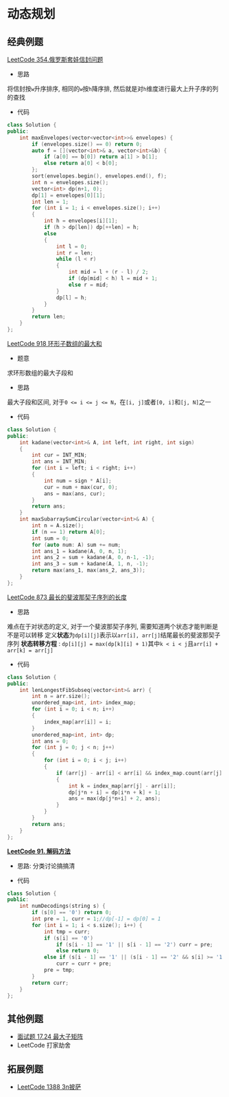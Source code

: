 # 动态规划

## 经典例题

[LeetCode 354.俄罗斯套娃信封问题](https://leetcode-cn.com/problems/russian-doll-envelopes/)

- 思路

将信封按`w`升序排序, 相同的`w`按`h`降序排, 然后就是对`h`维度进行最大上升子序的列的查找

- 代码

```c++
class Solution {
public:
    int maxEnvelopes(vector<vector<int>>& envelopes) {
        if (envelopes.size() == 0) return 0;
        auto f = [](vector<int>& a, vector<int>&b) {
            if (a[0] == b[0]) return a[1] > b[1];
            else return a[0] < b[0];
        };
        sort(envelopes.begin(), envelopes.end(), f);
        int n = envelopes.size();
        vector<int> dp(n+1, 0);
        dp[1] = envelopes[0][1];
        int len = 1;
        for (int i = 1; i < envelopes.size(); i++)
        {
            int h = envelopes[i][1];
            if (h > dp[len]) dp[++len] = h;
            else 
            {
                int l = 0;
                int r = len;
                while (l < r) 
                {
                    int mid = l + (r - l) / 2;
                    if (dp[mid] < h) l = mid + 1;
                    else r = mid;
                }
                dp[l] = h;
            }
        }
        return len;
    }
};
```

[LeetCode 918 环形子数组的最大和](https://leetcode-cn.com/problems/maximum-sum-circular-subarray/)

- 题意

求环形数组的最大子段和

- 思路

最大子段和区间, 对于`0 <= i <= j <= N`，在`[i, j]`或者`[0, i]`和`[j, N]`之一

- 代码

```c++
class Solution {
public:
    int kadane(vector<int>& A, int left, int right, int sign)
    {
        int cur = INT_MIN;
        int ans = INT_MIN;
        for (int i = left; i < right; i++)
        {
            int num = sign * A[i];
            cur = num + max(cur, 0);
            ans = max(ans, cur);
        }
        return ans;
    }
    int maxSubarraySumCircular(vector<int>& A) {
        int n = A.size();
        if (n == 1) return A[0];
        int sum = 0;
        for (auto num: A) sum += num;
        int ans_1 = kadane(A, 0, n, 1);
        int ans_2 = sum + kadane(A, 0, n-1, -1);
        int ans_3 = sum + kadane(A, 1, n, -1);
        return max(ans_1, max(ans_2, ans_3));
    }
};
```

[LeetCode 873 最长的斐波那契子序列的长度](https://leetcode-cn.com/problems/length-of-longest-fibonacci-subsequence/)

- 思路

难点在于对状态的定义, 对于一个斐波那契子序列, 需要知道两个状态才能判断是不是可以转移
定义**状态**为`dp[i][j]`表示以`arr[i], arr[j]`结尾最长的斐波那契子序列
**状态转移方程** :  `dp[i][j] = max(dp[k][i] + 1)`其中`k < i < j`且`arr[i] + arr[k] = arr[j]`

- 代码

```c++
class Solution {
public:
    int lenLongestFibSubseq(vector<int>& arr) {
        int n = arr.size();
        unordered_map<int, int> index_map;
        for (int i = 0; i < n; i++)
        {
            index_map[arr[i]] = i;
        }
        unordered_map<int, int> dp;
        int ans = 0;
        for (int j = 0; j < n; j++)
        {
            for (int i = 0; i < j; i++)
            {
                if (arr[j] - arr[i] < arr[i] && index_map.count(arr[j] - arr[i]))
                {
                    int k = index_map[arr[j] - arr[i]];
                    dp[j*n + i] = dp[i*n + k] + 1;
                    ans = max(dp[j*n+i] + 2, ans);
                }
            }
        }
        return ans;
    }
};
```

[**LeetCode 91. 解码方法**](https://leetcode-cn.com/problems/decode-ways/)

- 思路: 分类讨论搞搞清

- 代码

```c++
class Solution {
public:
    int numDecodings(string s) {
        if (s[0] == '0') return 0;
        int pre = 1, curr = 1;//dp[-1] = dp[0] = 1
        for (int i = 1; i < s.size(); i++) {
            int tmp = curr;
            if (s[i] == '0')
                if (s[i - 1] == '1' || s[i - 1] == '2') curr = pre;
                else return 0;
            else if (s[i - 1] == '1' || (s[i - 1] == '2' && s[i] >= '1' && s[i] <= '6'))
                curr = curr + pre;
            pre = tmp;
        }
        return curr;
    }
};
```

## 其他例题

- [面试题 17.24 最大子矩阵](https://leetcode-cn.com/problems/max-submatrix-lcci/)
- LeetCode 打家劫舍

## 拓展例题

- [LeetCode 1388 3n披萨](https://leetcode-cn.com/problems/pizza-with-3n-slices/)